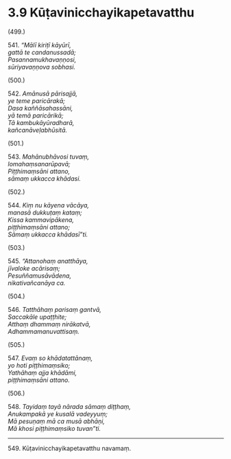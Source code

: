# 3.9 Kūṭavinicchayikapetavatthu

(499.)

541\. _“Mālī kiriṭī kāyūrī,_  
_gattā te candanussadā;_  
_Pasannamukhavaṇṇosi,_  
_sūriyavaṇṇova sobhasi._  

(500.)

542\. _Amānusā pārisajjā,_  
_ye teme paricārakā;_  
_Dasa kaññāsahassāni,_  
_yā temā paricārikā;_  
_Tā kambukāyūradharā,_  
_kañcanāveḷabhūsitā._  

(501.)

543\. _Mahānubhāvosi tuvaṃ,_  
_lomahaṃsanarūpavā;_  
_Piṭṭhimaṃsāni attano,_  
_sāmaṃ ukkacca khādasi._  

(502.)

544\. _Kiṃ nu kāyena vācāya,_  
_manasā dukkuṭaṃ kataṃ;_  
_Kissa kammavipākena,_  
_piṭṭhimaṃsāni attano;_  
_Sāmaṃ ukkacca khādasī”ti._  

(503.)

545\. _“Attanohaṃ anatthāya,_  
_jīvaloke acārisaṃ;_  
_Pesuññamusāvādena,_  
_nikativañcanāya ca._  

(504.)

546\. _Tatthāhaṃ parisaṃ gantvā,_  
_Saccakāle upaṭṭhite;_  
_Atthaṃ dhammaṃ nirākatvā,_  
_Adhammamanuvattisaṃ._  

(505.)

547\. _Evaṃ so khādatattānaṃ,_  
_yo hoti piṭṭhimaṃsiko;_  
_Yathāhaṃ ajja khādāmi,_  
_piṭṭhimaṃsāni attano._  

(506.)

548\. _Tayidaṃ tayā nārada sāmaṃ diṭṭhaṃ,_  
_Anukampakā ye kusalā vadeyyuṃ;_  
_Mā pesuṇaṃ mā ca musā abhāṇi,_  
_Mā khosi piṭṭhimaṃsiko tuvan”ti._  

---

549\. Kūṭavinicchayikapetavatthu navamaṃ.
